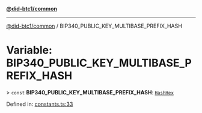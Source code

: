 [**@did-btc1/common**](../README.md)

***

[@did-btc1/common](../globals.md) / BIP340\_PUBLIC\_KEY\_MULTIBASE\_PREFIX\_HASH

# Variable: BIP340\_PUBLIC\_KEY\_MULTIBASE\_PREFIX\_HASH

&gt; `const` **BIP340\_PUBLIC\_KEY\_MULTIBASE\_PREFIX\_HASH**: [`HashHex`](../type-aliases/HashHex.md)

Defined in: [constants.ts:33](https://github.com/dcdpr/did-btc1-js/blob/4ab6f9915d95beed9bc633644c9db1539395f512/packages/common/src/constants.ts#L33)
